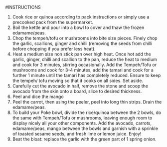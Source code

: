 #INSTRUCTIONS

1. Cook rice or quinoa according to pack instructions or simply use a precooked pack from the supermarket.
2. Boil the kettle and pour into a bowl to cover and thaw the frozen edamame/peas.
3. Chop the tempeh/tofu or mushrooms into bite size pieces. Finely chop the garlic, scallions, ginger and chilli (removing the seeds from chilli before chopping if you prefer less heat).
4. Heat a medium size non stick pan over high heat. Once hot add the garlic, ginger, chilli and scallion to the pan, reduce the heat to medium and cook for 3 minutes, stirring occasionally. Add the Tempeh/Tofu or mushrooms and cook for 3-4 minutes, add the tamari and cook for a further 1 minute until the tamari has completely reduced. Ensure to keep the tempeh/ tofu moving so that it cooks on all sides. Set aside.
5. Carefully cut the avocado in half, remove the stone and scoop the avocado from the skin onto a board, slice to desired thickness.
6. Peel and dice the mango
7. Peel the carrot, then using the peeler, peel into long thin strips. Drain the edamame/peas.
8. To build your Poke bowl, divide the rice/quinoa between the 2 bowls, do the same with Tempeh/Tofu or mushrooms, leaving enough room to display nicely all your other components. Add the avocado, carrots, edamame/peas, mango between the bowls and garnish with a sprinkle of toasted sesame seeds, and fresh lime or lemon juice. Enjoy!
9. Beat the bloat: replace the garlic with the green part of 1 spring onion.
